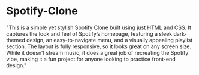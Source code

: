 # Spotify-Clone
"This is a simple yet stylish Spotify Clone built using just HTML and CSS. 
It captures the look and feel of Spotify’s homepage, featuring a sleek dark-themed design, an easy-to-navigate menu, and a visually appealing playlist section. 
The layout is fully responsive, so it looks great on any screen size. 
While it doesn’t stream music, it does a great job of recreating the Spotify vibe, making it a fun project for anyone looking to practice front-end design."
